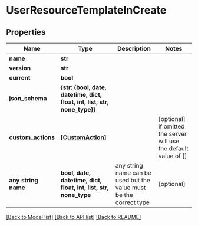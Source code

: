 # UserResourceTemplateInCreate


## Properties
Name | Type | Description | Notes
------------ | ------------- | ------------- | -------------
**name** | **str** |  | 
**version** | **str** |  | 
**current** | **bool** |  | 
**json_schema** | **{str: (bool, date, datetime, dict, float, int, list, str, none_type)}** |  | 
**custom_actions** | [**[CustomAction]**](CustomAction.md) |  | [optional]  if omitted the server will use the default value of []
**any string name** | **bool, date, datetime, dict, float, int, list, str, none_type** | any string name can be used but the value must be the correct type | [optional]

[[Back to Model list]](../README.md#documentation-for-models) [[Back to API list]](../README.md#documentation-for-api-endpoints) [[Back to README]](../README.md)


